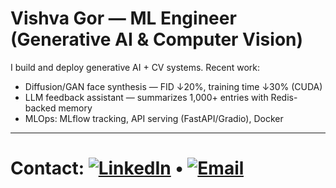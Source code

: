 # Vishva Gor — ML Engineer (Generative AI & Computer Vision)

I build and deploy generative AI + CV systems. Recent work:
- Diffusion/GAN face synthesis — FID ↓20%, training time ↓30% (CUDA)
- LLM feedback assistant — summarizes 1,000+ entries with Redis-backed memory
- MLOps: MLflow tracking, API serving (FastAPI/Gradio), Docker
--- 
# Contact: [![LinkedIn](https://img.shields.io/badge/LinkedIn-blue?logo=linkedin&logoColor=white)](https://www.linkedin.com/in/vishva-gor/)   •  [![Email](https://img.shields.io/badge/Email-red?logo=gmail&logoColor=white)](mailto:your-vishvagor2015@gmail.com)  
